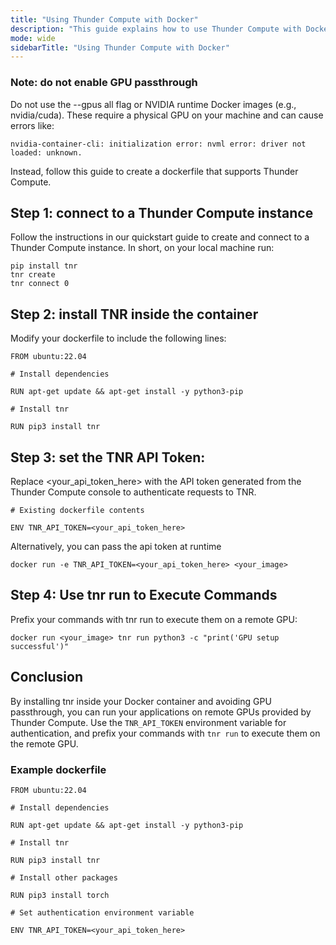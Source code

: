 ```yaml
---
title: "Using Thunder Compute with Docker"
description: "This guide explains how to use Thunder Compute with Docker from within a Thunder Compute instance"
mode: wide
sidebarTitle: "Using Thunder Compute with Docker"
---
```


### Note: do not enable GPU passthrough

Do not use the --gpus all flag or NVIDIA runtime Docker images (e.g., nvidia/cuda). These require a physical GPU on your machine and can cause errors like:

`nvidia-container-cli: initialization error: nvml error: driver not loaded: unknown.`

Instead, follow this guide to create a dockerfile that supports Thunder Compute.

## Step 1: connect to a Thunder Compute instance

Follow the instructions in our quickstart guide to create and connect to a Thunder Compute instance. In short, on your local machine run:

```
pip install tnr
tnr create
tnr connect 0
```

## Step 2: install TNR inside the container

Modify your dockerfile to include the following lines:

```
FROM ubuntu:22.04

# Install dependencies

RUN apt-get update && apt-get install -y python3-pip

# Install tnr

RUN pip3 install tnr
```

## Step 3: set the TNR API Token:

Replace <your_api_token_here> with the API token generated from the Thunder Compute console to authenticate requests to TNR.

```
# Existing dockerfile contents

ENV TNR_API_TOKEN=<your_api_token_here>
```

Alternatively, you can pass the api token at runtime

```
docker run -e TNR_API_TOKEN=<your_api_token_here> <your_image>
```

## Step 4: Use tnr run to Execute Commands

Prefix your commands with tnr run to execute them on a remote GPU:

```
docker run <your_image> tnr run python3 -c "print('GPU setup successful')"
```

## Conclusion

By installing tnr inside your Docker container and avoiding GPU passthrough, you can run your applications on remote GPUs provided by Thunder Compute. Use the `TNR_API_TOKEN` environment variable for authentication, and prefix your commands with `tnr run` to execute them on the remote GPU.

### Example dockerfile

```
FROM ubuntu:22.04

# Install dependencies

RUN apt-get update && apt-get install -y python3-pip

# Install tnr

RUN pip3 install tnr

# Install other packages

RUN pip3 install torch

# Set authentication environment variable

ENV TNR_API_TOKEN=<your_api_token_here>
```
